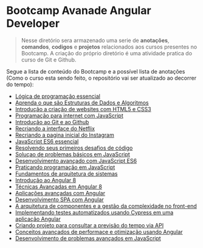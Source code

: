 # **Bootcamp Avanade Angular Developer**

> Nesse diretório sera armazenado uma serie de **anotações**, **comandos**, **codigos** e **projetos** relacionados aos cursos presentes no Bootcamp. A criação do próprio diretório é uma atividade pratica do curso de Git e Github.

Segue a lista de conteúdo do Bootcamp e a possível lista de anotações (Como o curso esta sendo feito, o repositório vai ser atualizado ao decorrer do tempo):

- [Lógica de programação essencial](https://github.com/OtavioKoike/DIO-Bootcamp-Avanade-Angular-Developer/tree/master/Anota%C3%A7%C3%B5es/Logica-de-Programacao)
- [Aprenda o que são Estruturas de Dados e Algoritmos](https://github.com/OtavioKoike/DIO-Bootcamp-Inter-Java-Developer/tree/master/Anota%C3%A7%C3%B5es/Estrutura-de-Dados)
- [Introdução a criação de websites com HTML5 e CSS3](https://github.com/OtavioKoike/DIO-Bootcamp-Avanade-Angular-Developer/tree/master/Anota%C3%A7%C3%B5es/Html-Css)
- [Programação para internet com JavaScript]()
- [Introdução ao Git e ao Github](https://github.com/OtavioKoike/DIO-Bootcamp-Inter-Java-Developer/tree/master/Anota%C3%A7%C3%B5es/Git)
- [Recriando a interface do Netflix]()
- [Recriando a pagina inicial do Instagram]()
- [JavaScript ES6 essencial]()
- [Resolvendo seus primeiros desafios de código]()
- [Soluçao de problemas básicos em JavaScript]()
- [Desenvolvimento avançado com JavaScript ES6]()
- [Praticando programação em JavaScript]()
- [Fundamentos de arquitetura de sistemas]()
- [Introdução ao Angular 8]()
- [Técnicas Avançadas em Angular 8]()
- [Aplicações avançadas com Angular]()
- [Desenvolvimento SPA com Angular]()
- [A arquitetura de componentes e a gestão da complexidade no front-end]()
- [Implementando testes automatizados usando Cypress em uma aplicação Angular]()
- [Criando projeto para consultar a previsão do tempo via API]()
- [Conceitos avançados de performace e otimização usando Angular]()
- [Desenvolvimento de problemas avançados em JavaScript]()
